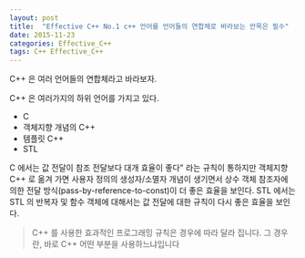 ```yaml
---
layout: post
title:  "Effective C++ No.1 c++ 언어를 언어들의 연합체로 바라보는 안목은 필수"
date: 2015-11-23
categories: Effective_C++
tags: C++ Effective_C++
---
```


C++ 은 여러 언어들의 연합체라고 바라보자.

C++ 은 여러가지의 하위 언어를 가지고 있다.
- C
- 객체지향 개념의 C++
- 템플릿 C++
- STL

C 에서는 값 전달이 참조 전달보다 대개 효율이 좋다" 라는 규칙이 통하지만
객체지향 C++ 로 옮겨 가면 사용자 정의의 생성자/소멸자 개념이 생기면서
상수 객체 참조자에 의한 전달 방식(pass-by-reference-to-const)이 더 좋은 효율을 보인다.
STL 에서는 STL 의 반복자 및 함수 객체에 대해서는 값 전달에 대한 규칙이 다시 좋은 효율을 보인다.

> C++ 를 사용한 효과적인 프로그래밍 규칙은 경우에 따라 달라 집니다. 그 경우란, 바로 C++ 어떤 부분을 사용하느냐입니다
